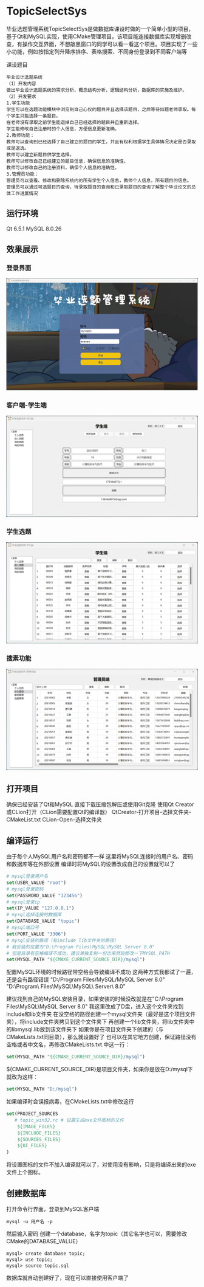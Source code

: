 # TopicSelectSys

毕业选题管理系统TopicSelectSys是做数据库课设时做的一个简单小型的项目，基于Qt和MySQL实现，使用CMake管理项目。该项目能连接数据库实现增删改查，有操作交互界面，不想敲黑窗口的同学可以看一看这个项目。项目实现了一些小功能，例如按指定列升降序排序、表格搜索、不同身份登录到不同客户端等

课设题目
```
毕业设计选题系统
（1）开发内容
做出毕业设计选题系统的需求分析，概念结构分析，逻辑结构分析，数据库的实施及维护。
（2）开发要求
1.学生功能
学生可以在选题功能模块中浏览到自己心仪的题目并且选择该题目，之后等待出题老师录取。每个学生只能选择一条题目。
在老师没有录取之前学生能退掉自己已经选择的题目并且重新选择。
学生能修改自己注册时的个人信息，方便信息更新准确。
2.教师功能：
教师可以查询到已经选择了自己建立的题目的学生，并且有权利根据学生具体情况决定是否录取或是退选。
教师可以建立新题目供学生选择。
教师可以修改自己已经建立的题目信息，确保信息的准确性。
教师可以修改自己的注册资料，确保个人信息的准确性。
3.管理员功能：
管理员可以查看、修改和删除系统内的所有学生个人信息，教师个人信息，所有题目的信息。
管理员可以通过可选题目的查询，待录取题目的查询和已录取题目的查询了解整个毕业论文的总体工作进展情况

```

## 运行环境
Qt 6.5.1
MySQL 8.0.26

## 效果展示
### 登录界面
![](https://github.com/ming0725/TopicSelectSys/blob/main/doc/images/login.png)
### 客户端-学生端
![](https://github.com/ming0725/TopicSelectSys/blob/main/doc/images/stu_info.png)
### 学生选题
![](https://github.com/ming0725/TopicSelectSys/blob/main/doc/images/stu_select.png)
### 搜素功能
![](https://github.com/ming0725/TopicSelectSys/blob/main/doc/images/search.png)

## 打开项目
确保已经安装了Qt和MySQL
直接下载压缩包解压或使用Git克隆
使用Qt Creator或CLion打开（CLion需要配置Qt的编译器）
QtCreator-打开项目-选择文件夹-CMakeList.txt
CLion-Open-选择文件夹



## 编译运行
由于每个人MySQL用户名和密码都不一样
这里将MySQL连接时的用户名、密码和数据库等在外部设置
编译时将MySQL的设置改成自己的设置就可以了
```cmake
# mysql登录用户名
set(USER_VALUE "root")
# mysql登录密码
set(PASSWORD_VALUE "123456")
# mysql登录ip
set(IP_VALUE "127.0.0.1")
# mysql选择连接的数据库
set(DATABASE_VALUE "topic")
# mysql端口号
set(PORT_VALUE "3306")
# mysql安装的路径（有include lib文件夹的路径）
# 我安装的位置为"D:\Program Files\MySQL\MySQL Server 8.0"
# 但是目录有空格编译不成功，建议单独复制一份出来然后修改一下MYSQL_PATH
set(MYSQL_PATH "${CMAKE_CURRENT_SOURCE_DIR}/mysql")
```

配置MySQL环境的时候路径带空格会导致编译不成功
这两种方式我都试了一遍，还是会有路径错误
"D:/Program Files/MySQL/MySQL Server 8.0"
"D:\\Program\ Files\\MySQL\\MySQL\ Server\ 8.0"

建议找到自己的MySQL安装目录，如果安装的时候没改就是在"C:\Program Files\MySQL\MySQL Server 8.0"
我这里改成了D盘，进入这个文件夹找到include和lib文件夹
在没空格的路径创建一个mysql文件夹（最好是这个项目文件夹），将include文件夹拷贝到这个文件夹下
再创建一个lib文件夹，将lib文件夹中的libmysql.lib放到该文件夹下
如果你是在项目文件夹下创建的（与CMakeLists.txt同目录），那么就设置好了
也可以在其它地方创建，保证路径没有空格或者中文名，再修改CMakeLists.txt.中这一行：

```cmake
set(MYSQL_PATH "${CMAKE_CURRENT_SOURCE_DIR}/mysql")
```
${CMAKE_CURRENT_SOURCE_DIR}是项目文件夹，如果你是放在D:/mysql下就改为这样：
```cmake
set(MYSQL_PATH "D:/mysql")
```

如果编译时会误报病毒，在CMakeLists.txt中修改这行
```cmake
set(PROJECT_SOURCES
   # topic_win32.rc # 设置生成exe文件图标的文件
    ${IMAGE_FILES}
    ${INCLUDE_FILES}
    ${SOURCES_FILES}
    ${UI_FILES}
)
```
将设置图标的文件不加入编译就可以了，对使用没有影响，只是将编译出来的exe文件上个图标。



## 创建数据库
打开命令行界面，登录到MySQL客户端
```
mysql -u 用户名 -p
```
然后输入密码
创建一个database，名字为topic（其它名字也可以，需要修改CMake的DATABASE_VALUE）
```
mysql> create database topic;
mysql> use topic;
mysql> source topic.sql
```
数据库就自动创建好了，现在可以直接使用客户端了